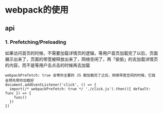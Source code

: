 # webpack的使用

## api

###  1. Prefetching/Preloading
如果访问首页的时候，不需要加载详情页的逻辑，等用户首页加载完了以后，页面展示出来了，页面的带宽被释放出来了，网络空闲了，再「偷偷」的去加载详情页的内容，而不是等用户去点击的时候再去加载

```
webpackPrefetch: true 会等你主要的 JS 都加载完了之后，网络带宽空闲的时候，它就会预先帮你加载好
document.addEventListener('click', () => {
  import(/* webpackPrefetch: true */ './click.js').then(({ default: func }) => {
    func()
  })
})

```